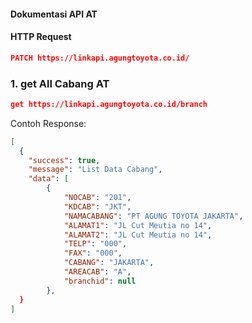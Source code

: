 #### Dokumentasi API AT
#### HTTP Request
```json
PATCH https://linkapi.agungtoyota.co.id/
```
### 1. get All Cabang AT 
```json
get https://linkapi.agungtoyota.co.id/branch 
```

Contoh Response: 
```json
[
  {
    "success": true,
    "message": "List Data Cabang",
    "data": [
        {
            "NOCAB": "201",
            "KDCAB": "JKT",
            "NAMACABANG": "PT AGUNG TOYOTA JAKARTA",
            "ALAMAT1": "JL Cut Meutia no 14",
            "ALAMAT2": "JL Cut Meutia no 14",
            "TELP": "000",
            "FAX": "000",
            "CABANG": "JAKARTA",
            "AREACAB": "A",
            "branchid": null
        },
  }
]
```
